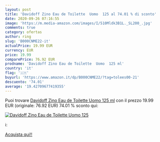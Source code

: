 ```yaml
---
layout: post
title: 'Davidoff Zino Eau de Toilette  Uomo  125 al 74.01 % di sconto'
date: 2020-09-26 07:16:55
image: 'https://m.media-amazon.com/images/I/510Mldk3B1L._SL200_.jpg'
comments: true
category: ofertas
author: ring
slug: 'B000CNME22-it'
actualPrice: 19.99 EUR
currency: EUR
price: 19.99
comparePrice: 76.92 EUR
prodname: 'Davidoff Zino Eau de Toilette  Uomo  125 ml'
country: 'it'
flag: '🇮🇹'
buyurl: 'https://www.amazon.it/dp/B000CNME22/?tag=tolees00-21'
descuento: '74.01'
average: '19.42709677419355'
---
```


Puoi trovare [Davidoff Zino Eau de Toilette  Uomo  125 ml](https://www.amazon.it/dp/B000CNME22/?tag=tolees00-21) con il prezzo 19.99 EUR (originale: 76.92 EUR) 74.01 % sconto qui:

[![Davidoff Zino Eau de Toilette  Uomo  125](https://m.media-amazon.com/images/I/510Mldk3B1L._SL200_.jpg)](https://www.amazon.it/dp/B000CNME22/?tag=tolees00-21)

ℹ️:


[Acquista qui!!](https://www.amazon.it/dp/B000CNME22/?tag=tolees00-21)
